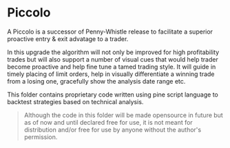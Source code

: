 # Piccolo

A Piccolo is a successor of Penny-Whistle release to facilitate a superior proactive entry & exit advatage to a trader.

In this upgrade the algorithm will not only be improved for high profitability trades but will also support a number of visual cues that would help trader become proactive and help fine tune a tamed trading style. It will guide in timely placing of limit orders, help in visually differentiate a winning trade from a losing one, gracefully show the analysis date range etc.

This folder contains proprietary code written using pine script language to backtest strategies based on technical analysis.

> Although the code in this folder will be made opensource in future but as of now and until declared free for use, it is not meant for distribution and/or free for use by anyone without the author's permission.